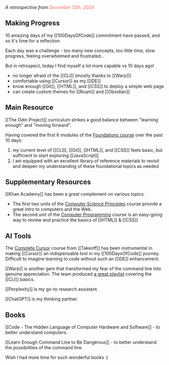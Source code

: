 *A retrospective from* <em><font style="color: #F86759">December 12th, 2024</font></em>
## Making Progress
10 amazing days of my [[100DaysOfCode]] commitment have passed, and so it's time for a reflection.

Each day was a challenge - too many new concepts, too little time, slow progress, feeling overwhelmed and frustrated...

But in retrospect, today I find myself a lot more capable vs 10 days ago!
- no longer afraid of the [[CLI]] (mostly thanks to [[Warp]])
- comfortable using [[Cursor]] as my [[IDE]]
- know enough [[Git]], [[HTML]], and [[CSS]] to deploy a simple web page
- can create custom themes for [[Roam]] and [[Obsidian]]

## Main Resource
[[The Odin Project]] curriculum strikes a good balance between "learning enough" and "moving forward".

Having covered the first 6 modules of the [Foundations course](https://www.theodinproject.com/paths/foundations/courses/foundations) over the past 10 days:
1. my current level of [[CLI]], [[Git]], [[HTML]], and [[CSS]] feels basic, but sufficient to start exploring [[JavaScript]]
2. I am equipped with an excellent library of reference materials to revisit and deepen my understanding of these foundational topics as needed

## Supplementary Resources
[[Khan Academy]] has been a great complement on various topics. 
- The first two units of the [Computer Science Principles](https://www.khanacademy.org/computing/ap-computer-science-principles) course provide a great intro to computers and the Web. 
- The second unit of the [Computer Programming](https://www.khanacademy.org/computing/computer-programming) course is an easy-going way to review and practice the basics of [[HTML]] & [[CSS]]

## AI Tools
The [Complete Cursor](https://www.jointakeoff.com/courses/cursor) course from [[Takeoff]] has been instrumental in making [[Cursor]] an indispensable tool in my [[100DaysOfCode]] journey. Difficult to imagine learning to code without such an [[IDE]] enhancement.

[[Warp]] is another gem that transformed my fear of the command line into genuine appreciation. The team produced [a great playlist](https://www.youtube.com/playlist?list=PLTEsfOte9N3gmvIBBxJ0hPV9_yc7oVrSw) covering the [[CLI]] basics. 

[[Perplexity]] is my go-to research assistant.

[[ChatGPT]] is my thinking partner.

## Books

[[Code - The Hidden Language of Computer Hardware and Software]] - to better understand computers.

[[Learn Enough Command Line to Be Dangerous]] - to better understand the possibilities of the command line.

Wish I had more time for such wonderful books :)